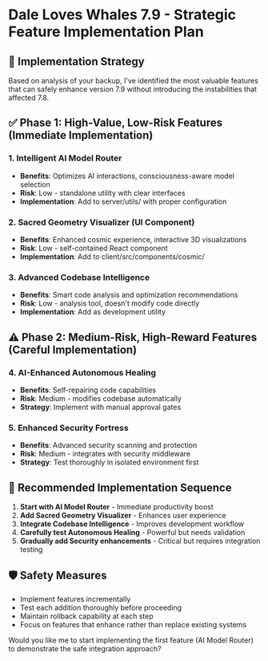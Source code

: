 # Dale Loves Whales 7.9 - Strategic Feature Implementation Plan

## 🎯 Implementation Strategy

Based on analysis of your backup, I've identified the most valuable features that can safely enhance version 7.9 without introducing the instabilities that affected 7.8.

## ✅ Phase 1: High-Value, Low-Risk Features (Immediate Implementation)

### 1. Intelligent AI Model Router
- **Benefits**: Optimizes AI interactions, consciousness-aware model selection
- **Risk**: Low - standalone utility with clear interfaces
- **Implementation**: Add to server/utils/ with proper configuration

### 2. Sacred Geometry Visualizer (UI Component)
- **Benefits**: Enhanced cosmic experience, interactive 3D visualizations
- **Risk**: Low - self-contained React component
- **Implementation**: Add to client/src/components/cosmic/

### 3. Advanced Codebase Intelligence
- **Benefits**: Smart code analysis and optimization recommendations
- **Risk**: Low - analysis tool, doesn't modify code directly
- **Implementation**: Add as development utility

## ⚠️ Phase 2: Medium-Risk, High-Reward Features (Careful Implementation)

### 4. AI-Enhanced Autonomous Healing
- **Benefits**: Self-repairing code capabilities
- **Risk**: Medium - modifies codebase automatically
- **Strategy**: Implement with manual approval gates

### 5. Enhanced Security Fortress
- **Benefits**: Advanced security scanning and protection
- **Risk**: Medium - integrates with security middleware
- **Strategy**: Test thoroughly in isolated environment first

## 🚀 Recommended Implementation Sequence

1. **Start with AI Model Router** - Immediate productivity boost
2. **Add Sacred Geometry Visualizer** - Enhances user experience
3. **Integrate Codebase Intelligence** - Improves development workflow
4. **Carefully test Autonomous Healing** - Powerful but needs validation
5. **Gradually add Security enhancements** - Critical but requires integration testing

## 🛡️ Safety Measures

- Implement features incrementally
- Test each addition thoroughly before proceeding
- Maintain rollback capability at each step
- Focus on features that enhance rather than replace existing systems

Would you like me to start implementing the first feature (AI Model Router) to demonstrate the safe integration approach?